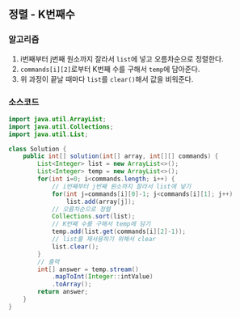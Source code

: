 ## 정렬 - K번째수

### 알고리즘
1. i번째부터 j번째 원소까지 잘라서 `list`에 넣고 오름차순으로 정렬한다.
2. `commands[i][2]`로부터 K번째 수를 구해서 `temp`에 담아준다.
4. 위 과정이 끝날 때마다 `list`를 `clear()`해서 값을 비워준다.

### 소스코드
```java
import java.util.ArrayList;
import java.util.Collections;
import java.util.List;

class Solution {
    public int[] solution(int[] array, int[][] commands) {
        List<Integer> list = new ArrayList<>();
        List<Integer> temp = new ArrayList<>();
        for(int i=0; i<commands.length; i++) {
            // i번째부터 j번째 원소까지 잘라서 list에 넣기
            for(int j=commands[i][0]-1; j<commands[i][1]; j++)
                list.add(array[j]);
            // 오름차순으로 정렬
            Collections.sort(list);
            // K번째 수를 구해서 temp에 담기
            temp.add(list.get(commands[i][2]-1));
            // list를 재사용하기 위해서 clear
            list.clear();
        }
        // 출력
        int[] answer = temp.stream()
            .mapToInt(Integer::intValue)
            .toArray();
        return answer;
    }
}
```
